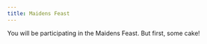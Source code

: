 ```yaml
---
title: Maidens Feast
---
```


You will be participating in the Maidens Feast. But first, some cake!
